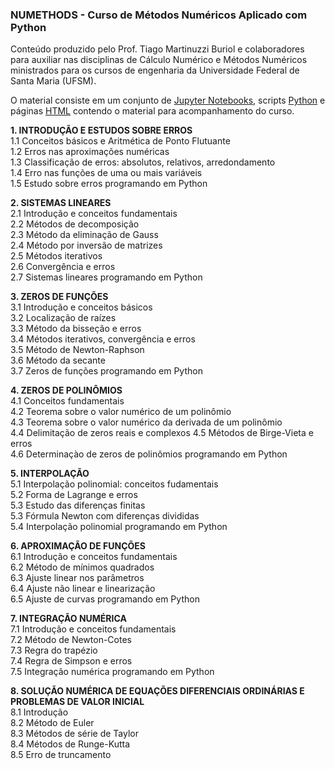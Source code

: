 
### NUMETHODS - Curso de Métodos Numéricos Aplicado com Python
Conteúdo produzido pelo Prof. Tiago Martinuzzi Buriol e colaboradores para auxiliar nas disciplinas de Cálculo Numérico e Métodos Numéricos ministrados para os cursos de engenharia da Universidade Federal de Santa Maria (UFSM).

O material consiste em um conjunto de [Jupyter Notebooks](http://jupyter.org/), scripts [Python](python.org) e páginas [HTML](https://www.w3.org/html/) contendo o material para acompanhamento do curso.   

**1. INTRODUÇÃO E ESTUDOS SOBRE ERROS** <br>
1.1 Conceitos básicos e Aritmética de Ponto Flutuante<br>
1.2 Erros nas aproximações numéricas <br>
1.3 Classificação de erros: absolutos, relativos, arredondamento <br> 
1.4 Erro nas funções de uma ou mais variáveis <br>
1.5 Estudo sobre erros programando em Python <br>

**2. SISTEMAS LINEARES** <br>
2.1 Introdução e conceitos fundamentais <br>
2.2 Métodos de decomposição <br>
2.3 Método da eliminação de Gauss <br>
2.4 Método por inversão de matrizes <br> 
2.5 Métodos iterativos <br>
2.6 Convergência e erros <br>
2.7 Sistemas lineares programando em Python <br>

**3. ZEROS DE FUNÇÕES** <br> 
3.1 Introdução e conceitos básicos <br> 
3.2 Localização de raízes <br>
3.3 Método da bisseção e erros <br>
3.4 Métodos iterativos, convergência e erros <br>
3.5 Método de Newton-Raphson <br>
3.6 Método da secante <br>
3.7 Zeros de funções programando em Python <br>

**4. ZEROS DE POLINÔMIOS** <br>
4.1 Conceitos fundamentais <br>
4.2 Teorema sobre o valor numérico de um polinômio <br>
4.3 Teorema sobre o valor numérico da derivada de um polinômio <br>
4.4 Delimitação de zeros reais e complexos 4.5 Métodos de Birge-Vieta e erros <br>
4.6 Determinaçào de zeros de polinômios programando em Python <br>

**5. INTERPOLAÇÃO** <br>
5.1 Interpolação polinomial: conceitos fudamentais <br>
5.2 Forma de Lagrange e erros <br>
5.3 Estudo das diferenças finitas <br>
5.3 Fórmula Newton com diferenças divididas <br> 
5.4 Interpolação polinomial programando em Python <br>

**6. APROXIMAÇÃO DE FUNÇÕES** <br> 
6.1 Introdução e conceitos fundamentais <br>
6.2 Método de mínimos quadrados <br>
6.3 Ajuste linear nos parâmetros <br>
6.4 Ajuste não linear e linearização <br>
6.5 Ajuste de curvas programando em Python <br>

**7. INTEGRAÇÃO NUMÉRICA** <br>
7.1 Introdução e conceitos fundamentais <br>
7.2 Método de Newton-Cotes <br>
7.3 Regra do trapézio <br>
7.4 Regra de Simpson e erros <br>
7.5 Integração numérica programando em Python <br>

**8.  SOLUÇÃO NUMÉRICA DE EQUAÇÕES DIFERENCIAIS ORDINÁRIAS E PROBLEMAS DE VALOR INICIAL** <br>
8.1 Introdução <br>
8.2 Método de Euler <br> 
8.3 Métodos de série de Taylor <br> 
8.4 Métodos de Runge-Kutta <br>
8.5 Erro de truncamento <br>



